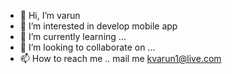 - 👋 Hi, I’m varun
- 👀 I’m interested in develop mobile app
- 🌱 I’m currently learning ...
- 💞️ I’m looking to collaborate on ...
- 📫 How to reach me .. mail me kvarun1@live.com


<!---
kvarun1/kvarun1 is a ✨ special ✨ repository because its `README.md` (this file) appears on your GitHub profile.
You can click the Preview link to take a look at your changes.
--->
